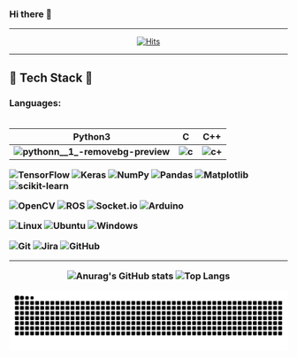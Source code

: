 ### Hi there 👋 
--------------------------------------
 
<div align="center">
  
[![Hits](https://hits.seeyoufarm.com/api/count/incr/badge.svg?url=https%3A%2F%2Fgithub.com%2Fjgh05168%2F&count_bg=%2384CF4C&title_bg=%23888DFF&icon=waze.svg&icon_color=%23FAFD67&title=hits&edge_flat=false)](https://hits.seeyoufarm.com)

</div>

--------------------------------------


<h2><strong>🌟 Tech Stack 🌟</strong>

<h3> Languages:

<br>
<br>

|Python3|C|C++|
|:---:|:---:|:---:|
|![pythonn__1_-removebg-preview](https://github.com/user-attachments/assets/5bca7612-bf1c-40b6-bf95-496711f5c8a7)|![c](https://github.com/user-attachments/assets/719134f5-b8c3-41c0-b853-9b9967851a89)|![c+](https://github.com/user-attachments/assets/16e07caa-c872-4afc-b6e5-c45782499a83)

![TensorFlow](https://img.shields.io/badge/TensorFlow-%23FF6F00.svg?style=for-the-badge&logo=TensorFlow&logoColor=white) ![Keras](https://img.shields.io/badge/Keras-%23D00000.svg?style=for-the-badge&logo=Keras&logoColor=white) ![NumPy](https://img.shields.io/badge/numpy-%23013243.svg?style=for-the-badge&logo=numpy&logoColor=white) 	![Pandas](https://img.shields.io/badge/pandas-%23150458.svg?style=for-the-badge&logo=pandas&logoColor=white) 	![Matplotlib](https://img.shields.io/badge/Matplotlib-%23ffffff.svg?style=for-the-badge&logo=Matplotlib&logoColor=black) ![scikit-learn](https://img.shields.io/badge/scikit--learn-%23F7931E.svg?style=for-the-badge&logo=scikit-learn&logoColor=white) 

![OpenCV](https://img.shields.io/badge/opencv-%23white.svg?style=for-the-badge&logo=opencv&logoColor=white) ![ROS](https://img.shields.io/badge/ros-%230A0FF9.svg?style=for-the-badge&logo=ros&logoColor=white) ![Socket.io](https://img.shields.io/badge/Socket.io-black?style=for-the-badge&logo=socket.io&badgeColor=010101) ![Arduino](https://img.shields.io/badge/-Arduino-00979D?style=for-the-badge&logo=Arduino&logoColor=white) 

![Linux](https://img.shields.io/badge/Linux-FCC624?style=for-the-badge&logo=linux&logoColor=black) ![Ubuntu](https://img.shields.io/badge/Ubuntu-E95420?style=for-the-badge&logo=ubuntu&logoColor=white) 	![Windows](https://img.shields.io/badge/Windows-0078D6?style=for-the-badge&logo=windows&logoColor=white) 

![Git](https://img.shields.io/badge/git-%23F05033.svg?style=for-the-badge&logo=git&logoColor=white) ![Jira](https://img.shields.io/badge/jira-%230A0FFF.svg?style=for-the-badge&logo=jira&logoColor=white) ![GitHub](https://img.shields.io/badge/github-%23121011.svg?style=for-the-badge&logo=github&logoColor=white)

---------------------------------------

<div align="center">
  
![Anurag's GitHub stats](https://github-readme-stats.vercel.app/api?username=jgh05168&show_icons=true&theme=flag-india)
![Top Langs](https://github-readme-stats.vercel.app/api/top-langs/?username=jgh05168&layout=compact&theme=flag-india)


</div>


<img src="https://github.com/jgh05168/jgh05168/blob/output/github-contribution-grid-snake.svg"/>


<!--
**jgh05168/jgh05168** is a ✨ _special_ ✨ repository because its `README.md` (this file) appears on your GitHub profile.

Here are some ideas to get you started:

- 🔭 I’m currently working on ...
- 🌱 I’m currently learning ...
- 👯 I’m looking to collaborate on ...
- 🤔 I’m looking for help with ...
- 💬 Ask me about ...
- 📫 How to reach me: ...
- 😄 Pronouns: ...
- ⚡ Fun fact: ...
-->
